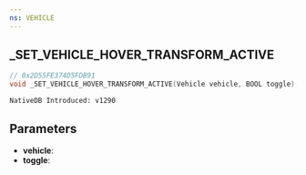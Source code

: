 ```yaml
---
ns: VEHICLE
---
```

## _SET_VEHICLE_HOVER_TRANSFORM_ACTIVE

```c
// 0x2D55FE374D5FDB91
void _SET_VEHICLE_HOVER_TRANSFORM_ACTIVE(Vehicle vehicle, BOOL toggle);
```

```
NativeDB Introduced: v1290
```

## Parameters
* **vehicle**:
* **toggle**:
